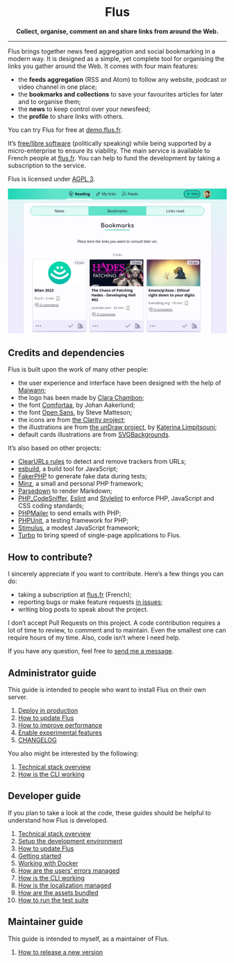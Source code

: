 <h1 align="center">Flus</h1>

<p align="center">
    <strong>Collect, organise, comment on and share links from around the Web.</strong>
</p>

---

Flus brings together news feed aggregation and social bookmarking in a modern
way. It is designed as a simple, yet complete tool for organising the links you
gather around the Web. It comes with four main features:

- the **feeds aggregation** (<abbr>RSS</abbr> and Atom) to follow any website,
  podcast or video channel in one place;
- the **bookmarks and collections** to save your favourites articles for later
  and to organise them;
- the **news** to keep control over your newsfeed;
- the **profile** to share links with others.

You can try Flus for free at [demo.flus.fr](https://demo.flus.fr/).

It’s [free/libre software](https://en.wikipedia.org/wiki/Free_software)
(politically speaking) while being supported by a micro-enterprise to ensure
its viability. The main service is available to French people at [flus.fr](https://flus.fr).
You can help to fund the development by taking a subscription to the service.

Flus is licensed under [AGPL 3](/LICENSE.txt).

![Screenshot of the news page with 3 links](/public/static/screenshot.webp)

## Credits and dependencies

Flus is built upon the work of many other people:

- the user experience and interface have been designed with the help of [Maiwann](https://www.maiwann.net/);
- the logo has been made by [Clara Chambon](https://www.clara-chambon.fr/);
- the font [Comfortaa](https://fonts.google.com/specimen/Comfortaa), by Johan Aakerlund;
- the font [Open Sans](https://fonts.google.com/specimen/Open+Sans), by Steve Matteson;
- the icons are from [the Clarity project](https://clarity.design/);
- the illustrations are from [the unDraw project](https://undraw.co), by [Katerina Limpitsouni](https://twitter.com/ninaLimpi);
- default cards illustrations are from [SVGBackgrounds](https://www.svgbackgrounds.com/).

It’s also based on other projects:

- [ClearURLs rules](https://clearurls.xyz/) to detect and remove trackers from
  URLs;
- [esbuild](https://esbuild.github.io/), a build tool for JavaScript;
- [FakerPHP](https://fakerphp.github.io/) to generate fake data during tests;
- [Minz](https://github.com/flusio/Minz), a small and personal PHP framework;
- [Parsedown](https://parsedown.org/) to render Markdown;
- [PHP\_CodeSniffer](https://github.com/squizlabs/PHP_CodeSniffer),
  [Eslint](https://eslint.org/) and [Stylelint](https://stylelint.io/) to
  enforce PHP, JavaScript and CSS coding standards;
- [PHPMailer](https://github.com/PHPMailer/PHPMailer) to send emails with PHP;
- [PHPUnit](https://phpunit.de/), a testing framework for PHP;
- [Stimulus](https://stimulus.hotwired.dev/), a modest JavaScript framework;
- [Turbo](https://turbo.hotwired.dev/) to bring speed of single-page
  applications to Flus.

## How to contribute?

I sincerely appreciate if you want to contribute. Here’s a few things you can
do:

- taking a subscription at [flus.fr](https://flus.fr) (French);
- reporting bugs or make feature requests [in issues](https://github.com/flusio/Flus/issues);
- writing blog posts to speak about the project.

I don’t accept Pull Requests on this project. A code contribution requires a
lot of time to review, to comment and to maintain. Even the smallest one can
require hours of my time. Also, code isn’t where I need help.

If you have any question, feel free to [send me a message](https://flus.fr/contact).

## Administrator guide

This guide is intended to people who want to install Flus on their own server.

1. [Deploy in production](/docs/production.md)
1. [How to update Flus](/docs/update.md)
1. [How to improve performance](/docs/performance.md)
1. [Enable experimental features](/docs/feature_flags.md)
1. [CHANGELOG](/CHANGELOG.md)

You also might be interested by the following:

1. [Technical stack overview](/docs/technical_stack.md)
1. [How is the CLI working](/docs/cli.md)

## Developer guide

If you plan to take a look at the code, these guides should be helpful to
understand how Flus is developed.

1. [Technical stack overview](/docs/technical_stack.md)
1. [Setup the development environment](/docs/development.md)
1. [How to update Flus](/docs/update.md)
1. [Getting started](/docs/getting_started.md)
1. [Working with Docker](/docs/docker.md)
1. [How are the users’ errors managed](/docs/errors.md)
1. [How is the CLI working](/docs/cli.md)
1. [How is the localization managed](/docs/localization.md)
1. [How are the assets bundled](/docs/assets.md)
1. [How to run the test suite](/docs/tests.md)

## Maintainer guide

This guide is intended to myself, as a maintainer of Flus.

1. [How to release a new version](/docs/release.md)
